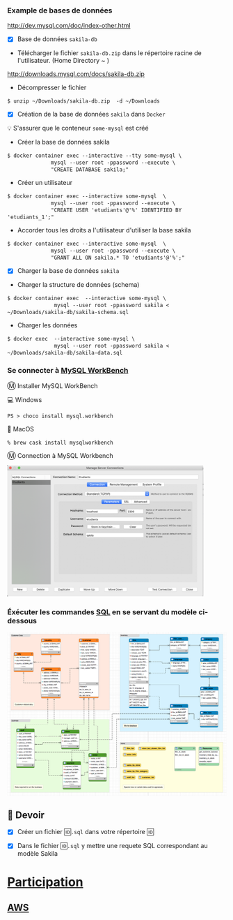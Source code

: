 
### Example de bases de données
http://dev.mysql.com/doc/index-other.html

- [x] Base de données `sakila-db`

* Télécharger le fichier `sakila-db.zip` dans le répertoire racine de l'utilisateur. (Home Directory ~ )

http://downloads.mysql.com/docs/sakila-db.zip

* Décompresser le fichier

```
$ unzip ~/Downloads/sakila-db.zip  -d ~/Downloads
```

- [x] Création de la base de données `sakila` dans `Docker`

:bulb: S'assurer que le conteneur `some-mysql` est créé

* Créer la base de données sakila

```
$ docker container exec --interactive --tty some-mysql \
              mysql --user root -ppassword --execute \
              "CREATE DATABASE sakila;"
```

* Créer un utilisateur

```
$ docker container exec --interactive some-mysql  \
              mysql --user root -ppassword --execute \
              "CREATE USER 'etudiants'@'%' IDENTIFIED BY 'etudiants_1';"
```

* Accorder tous les droits a l'utilisateur d'utiliser la base sakila

```
$ docker container exec --interactive some-mysql  \
              mysql --user root -ppassword --execute \
              "GRANT ALL ON sakila.* TO 'etudiants'@'%';"
```

- [x] Charger la base de données `sakila`

- Charger la structure de données (schema)


```
$ docker container exec  --interactive some-mysql \
               mysql --user root -ppassword sakila < ~/Downloads/sakila-db/sakila-schema.sql
```

- Charger les données

```
$ docker exec  --interactive some-mysql \
               mysql --user root -ppassword sakila < ~/Downloads/sakila-db/sakila-data.sql
```

### Se connecter à [MySQL WorkBench](https://www.mysql.com/fr/products/workbench/)

:m: Installer MySQL WorkBench

:computer: Windows

```
PS > choco install mysql.workbench
```
:apple: MacOS

```
% brew cask install mysqlworkbench
```

:m: Connection à MySQL Workbench

<img src="images/connection.png" width="451" heigth="300"></img>

### Éxécuter les commandes [SQL](../S.SQLCommands) en se servant du modèle ci-dessous

![image](images/sakila.png)

## :bookmark: Devoir 

- [x] Créer un fichier :id:`.sql` dans votre répertoire :id:

- [x] Dans le fichier :id:`.sql` y mettre une requete SQL correspondant au modèle Sakila

# [Participation](.scripts/Participation.md)

## [AWS](AWS.md)
